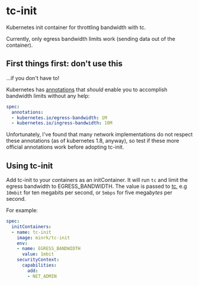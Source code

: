 # tc-init

Kubernetes init container for throttling bandwidth with tc.

Currently, only egress bandwidth limits work (sending data out of the container).

## First things first: don't use this

...if you don't have to!

Kubernetes has [annotations](https://github.com/kubernetes/kubernetes/blob/v1.8.4/pkg/util/bandwidth/utils.go#L38)
that *should* enable you to accomplish bandwidth limits without any help:

```yaml
spec:
  annotations:
  - kubernetes.io/egress-bandwidth: 1M
  - kubernetes.io/ingress-bandwidth: 10M
```

Unfortunately, I've found that many network implementations do not respect these annotations (as of kubernetes 1.8, anyway),
so test if these more official annotations work before adopting tc-init.

## Using tc-init

Add tc-init to your containers as an initContainer.
It will run `tc` and limit the egress bandwidth to EGRESS_BANDWIDTH.
The value is passed to [tc](http://lartc.org/manpages/tc.txt),
e.g `10mbit` for ten megabits per second,
or `5mbps` for five mega*bytes* per second.

For example:

```yaml
spec:
  initContainers:
  - name: tc-init
    image: minrk/tc-init
    env:
    - name: EGRESS_BANDWIDTH
      value: 1mbit
    securityContext:
      capabilities:
        add:
        - NET_ADMIN
```
